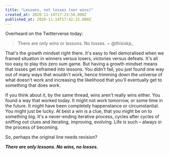 ```yaml
---
title: "Lessons, not losses (nor wins)"
created_at: 2020-11-14T17:23:56.000Z
published_at: 2020-11-14T17:42:22.000Z
---
```

Overheard on the Twitterverse today: 

> There are only wins or lessons. No losses. ~ @thisiskp\_

That's the growth mindset right there. It's easy to feel demoralised when we framed situation in winners versus losers, victories versus defeats. It's all too easy to play this zero sum game. But having a growth mindset means that losses get reframed into lessons. You didn't fail, you just found one way out of many ways that wouldn't work, hence trimming down the universe of what doesn't work and increasing the likelihood that you'll eventually get to something that does work. 

If you think about it, by the same thread, wins aren't really wins either. You found a way that worked today. It might not work tomorrow, or some time in the future. It might have been completely happenstance or circumstantial. You might just be lucky. At best a win is a clue, that you might be on to something big. It's a never-ending iterative process, cycles after cycles of sniffing out clues and iterating, improving, evolving. Life is such – always in the process of becoming.

So, perhaps the original line needs revision?  

**_There are only lessons. No wins, no losses._**
